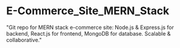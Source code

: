 # E-Commerce_Site_MERN_Stack
"Git repo for MERN stack e-commerce site: Node.js &amp; Express.js for backend, React.js for frontend, MongoDB for database. Scalable &amp; collaborative."
